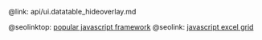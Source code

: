 @link: api/ui.datatable_hideoverlay.md

@seolinktop: [popular javascript framework](https://webix.com)
@seolink: [javascript excel grid](https://webix.com/widget/excel_viewer/)